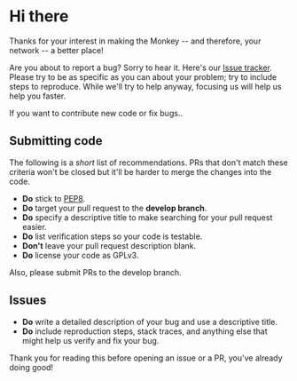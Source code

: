 # Hi there

Thanks for your interest in making the Monkey -- and therefore, your network -- a better place!

Are you about to report a bug? Sorry to hear it. Here's our [Issue tracker](https://github.com/guardicore/monkey/issues).
Please try to be as specific as you can about your problem; try to include steps
to reproduce. While we'll try to help anyway, focusing us will help us help you faster.

If you want to contribute new code or fix bugs..


## Submitting code

The following is a *short* list of recommendations. PRs that don't match these criteria won't be closed but it'll be harder to merge the changes into the code.

* **Do** stick to [PEP8](https://www.python.org/dev/peps/pep-0008/).
* **Do** target your pull request to the **develop branch**. 
* **Do** specify a descriptive title to make searching for your pull request easier.
* **Do** list verification steps so your code is testable.
* **Don't** leave your pull request description blank.
* **Do** license your code as GPLv3.

Also, please submit PRs to the develop branch.

## Issues
* **Do** write a detailed description of your bug and use a descriptive title.
* **Do** include reproduction steps, stack traces, and anything else that might help us verify and fix your bug.

Thank you for reading this before opening an issue or a PR, you've already doing good!
